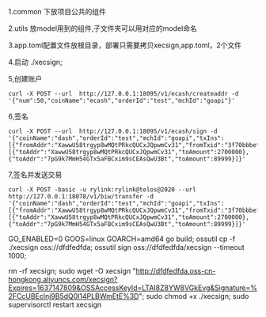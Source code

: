 1.common 下放项目公共的组件

2.utils 放model用到的组件,子文件夹可以用对应的model命名

3.app.toml配置文件放根目录，部署只需要拷贝xecsign,app.toml，2个文件

4.启动 ./xecsign;

5,创建账户
```
curl -X POST --url  http://127.0.0.1:18095/v1/ecash/createaddr -d '{"num":50,"coinName":"ecash","orderId":"test","mchId":"goapi"}'
```
6,签名
```
curl -X POST --url  http://127.0.0.1:18095/v1/ecash/sign -d '{"coinName":"dash","orderId":"test","mchId":"goapi","txIns":[{"fromAddr":"XawwU58trgyp8wMQtPRkcQUCxJQpwmCv31","fromTxid":"3f70bbbef46bbd6ad70e9c7308d9e57e05c5b1804bcd1fe369570fca0388d176","FromIndex":0,"fromAmount":2800000}],"txOuts":[{"toAddr":"XawwU58trgyp8wMQtPRkcQUCxJQpwmCv31","toAmount":2700000},{"toAddr":"7pG9k7MmH54GTx5aFBCxim9sCEAsQwU3Bt","toAmount":89999}]}'
```
7,签名并发送交易
```
curl -X POST -basic -u rylink:rylink@telos@2020 --url  http://127.0.0.1:18078/v1/biw/transfer -d '{"coinName":"dash","orderId":"test","mchId":"goapi","txIns":[{"fromAddr":"XawwU58trgyp8wMQtPRkcQUCxJQpwmCv31","fromTxid":"3f70bbbef46bbd6ad70e9c7308d9e57e05c5b1804bcd1fe369570fca0388d176","FromIndex":0,"fromAmount":2800000}],"txOuts":[{"toAddr":"XawwU58trgyp8wMQtPRkcQUCxJQpwmCv31","toAmount":2700000},{"toAddr":"7pG9k7MmH54GTx5aFBCxim9sCEAsQwU3Bt","toAmount":89999}]}'
```



GO_ENABLED=0 GOOS=linux GOARCH=amd64 go build;
ossutil cp -f ./xecsign  oss://dfdfedfda;
ossutil sign oss://dfdfedfda/xecsign    --timeout 1000;



rm -rf xecsign;
sudo wget -O xecsign  "http://dfdfedfda.oss-cn-hongkong.aliyuncs.com/xecsign?Expires=1637147809&OSSAccessKeyId=LTAI8Z8YW8VGkEvg&Signature=%2FCcUBEclnj9B5dQ0l14PLBWmEtE%3D";
sudo chmod +x ./xecsign;
sudo supervisorctl restart xecsign